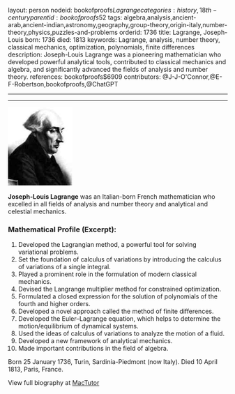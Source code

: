layout: person
nodeid: bookofproofs$Lagrange
categories: history,18th-century
parentid: bookofproofs$52
tags: algebra,analysis,ancient-arab,ancient-indian,astronomy,geography,group-theory,origin-italy,number-theory,physics,puzzles-and-problems
orderid: 1736
title: Lagrange, Joseph-Louis
born: 1736
died: 1813
keywords: Lagrange, analysis, number theory, classical mechanics, optimization, polynomials, finite differences
description: Joseph-Louis Lagrange was a pioneering mathematician who developed powerful analytical tools, contributed to classical mechanics and algebra, and significantly advanced the fields of analysis and number theory.
references: bookofproofs$6909
contributors: @J-J-O'Connor,@E-F-Robertson,bookofproofs,@ChatGPT

---



---

![Lagrange.jpg](https://github.com/bookofproofs/bookofproofs.github.io/blob/main/_sources/_assets/images/portraits/Lagrange.jpg?raw=true)

**Joseph-Louis Lagrange** was an Italian-born French mathematician who excelled in all fields of analysis and number theory and analytical and celestial mechanics.

### Mathematical Profile (Excerpt):
1. Developed the Lagrangian method, a powerful tool for solving variational problems.
2. Set the foundation of calculus of variations by introducing the calculus of variations of a single integral.
3. Played a prominent role in the formulation of modern classical mechanics.
4. Devised the Langrange multiplier method for constrained optimization.
5. Formulated a closed expression for the solution of polynomials of the fourth and higher orders.
6. Developed a novel approach called the method of finite differences.
7. Developed the Euler–Lagrange equation, which helps to determine the motion/equilibrium of dynamical systems.
8. Used the ideas of calculus of variations to analyze the motion of a fluid.
9. Developed a new framework of analytical mechanics.
10. Made important contributions in the field of algebra.

Born 25 January 1736, Turin, Sardinia-Piedmont (now Italy). Died 10 April 1813, Paris, France.

View full biography at [MacTutor](https://mathshistory.st-andrews.ac.uk/Biographies/Lagrange/)
